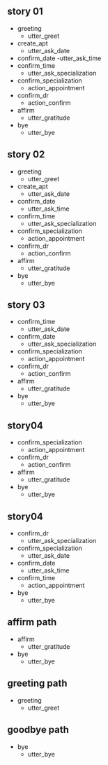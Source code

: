 ## story 01
* greeting
    - utter_greet
* create_apt
    - utter_ask_date
* confirm_date
    -utter_ask_time
* confirm_time
    - utter_ask_specialization
* confirm_specialization
    - action_appointment
* confirm_dr
    - action_confirm
* affirm
    - utter_gratitude
* bye
    - utter_bye

## story 02
* greeting
    - utter_greet
* create_apt
    - utter_ask_date
* confirm_date
    - utter_ask_time
* confirm_time
    - utter_ask_specialization
* confirm_specialization
    - action_appointment
* confirm_dr
    - action_confirm
* affirm
    - utter_gratitude
* bye
    - utter_bye

## story 03
* confirm_time
    - utter_ask_date
* confirm_date
    - utter_ask_specialization
* confirm_specialization
    - action_appointment
* confirm_dr
    - action_confirm
* affirm
    - utter_gratitude
* bye
    - utter_bye

## story04
* confirm_specialization
    - action_appointment
* confirm_dr
    - action_confirm
* affirm
    - utter_gratitude
* bye
    - utter_bye

## story04
* confirm_dr
    - utter_ask_specialization
* confirm_specialization
    - utter_ask_date
* confirm_date
    - utter_ask_time
* confirm_time
    - action_appointment
* bye
    - utter_bye

## affirm path
* affirm
    - utter_gratitude
* bye
    - utter_bye

## greeting path
* greeting
    - utter_greet

## goodbye path
* bye
    - utter_bye
